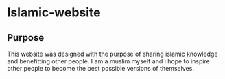 # Islamic-website

## Purpose
This website was designed with the purpose of sharing islamic knowledge and benefitting other people. I am a muslim myself and i hope to inspire other people to become the best possible versions of themselves.
